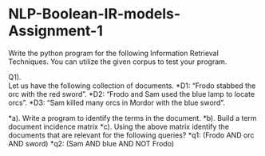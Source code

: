 # NLP-Boolean-IR-models-Assignment-1

Write the python program for the following Information Retrieval Techniques.  You can utilize the given corpus to test your program.

Q1). 									
Let us have the following collection of documents.
*D1: “Frodo stabbed the orc with the red sword”.
*D2: “Frodo and Sam used the blue lamp to locate orcs”.
*D3: “Sam killed many orcs in Mordor with the blue sword”.

*a). Write a program to identify the terms in the document.
*b). Build a term document incidence matrix
*c). Using the above matrix identify the documents that are relevant for the following queries? 
	*q1: (Frodo AND orc AND sword)
	*q2: (Sam AND blue AND NOT Frodo)			


